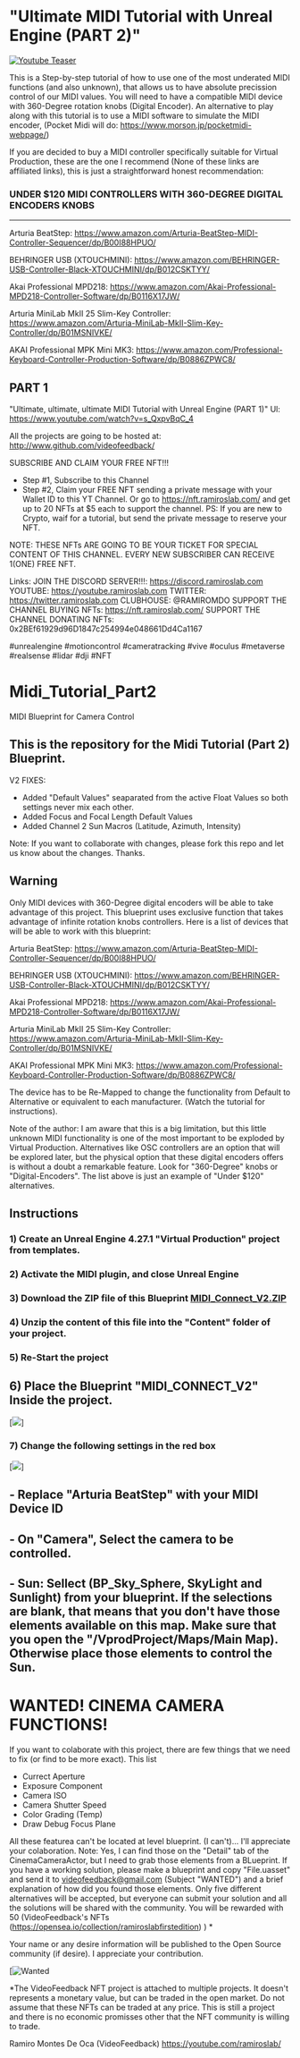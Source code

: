 # "Ultimate MIDI Tutorial with Unreal Engine (PART 2)"

[![Youtube Teaser](https://github.com/videofeedback/RamirosLab/blob/main/images/yt_thumbm.jpg)](https://youtu.be/PNQPOruPuM8?sub_confirmation=1)


This is a Step-by-step tutorial of how to use one of the most underated MIDI functions (and also unknown), that allows us to have absolute precission control of our MIDI values.
You will need to have a compatible MIDI device with 360-Degree rotation knobs (Digital Encoder). An alternative to play along with this tutorial is to use a MIDI software to simulate the MIDI encoder,  (Pocket Midi will do: https://www.morson.jp/pocketmidi-webpage/)

If you are decided to buy a MIDI controller specifically suitable for Virtual Production, these are the one I recommend (None of these links are affiliated links), this is just a straightforward honest recommendation:

### UNDER $120 MIDI CONTROLLERS WITH 360-DEGREE DIGITAL ENCODERS KNOBS
------------------------------------------------------------------


Arturia BeatStep: https://www.amazon.com/Arturia-BeatStep-MIDI-Controller-Sequencer/dp/B00I88HPUO/

BEHRINGER USB (XTOUCHMINI): https://www.amazon.com/BEHRINGER-USB-Controller-Black-XTOUCHMINI/dp/B012CSKTYY/

Akai Professional MPD218: https://www.amazon.com/Akai-Professional-MPD218-Controller-Software/dp/B0116X17JW/

Arturia MiniLab MkII 25 Slim-Key Controller: https://www.amazon.com/Arturia-MiniLab-MkII-Slim-Key-Controller/dp/B01MSNIVKE/

AKAI Professional MPK Mini MK3: https://www.amazon.com/Professional-Keyboard-Controller-Production-Software/dp/B0886ZPWC8/



PART 1
------
"Ultimate, ultimate, ultimate MIDI Tutorial with Unreal Engine (PART 1)" Ul: https://www.youtube.com/watch?v=s_QxpvBqC_4


All the projects are going to be hosted at:
http://www.github.com/videofeedback/

SUBSCRIBE AND CLAIM YOUR FREE NFT!!!
- Step #1, Subscribe to this Channel
- Step #2, Claim your FREE NFT sending a private message with your Wallet ID to this YT Channel.
Or go to https://nft.ramiroslab.com/  and get up to 20 NFTs at $5 each to support the channel.
PS: If you are new to Crypto, waif for a tutorial, but send the private message to reserve your NFT.

NOTE:
THESE NFTs ARE GOING TO BE YOUR TICKET FOR SPECIAL CONTENT OF THIS CHANNEL.
EVERY NEW SUBSCRIBER CAN RECEIVE 1(ONE) FREE NFT.

Links:
JOIN THE DISCORD SERVER!!!: https://discord.ramiroslab.com
YOUTUBE: https://youtube.ramiroslab.com
TWITTER: https://twitter.ramiroslab.com
CLUBHOUSE: @RAMIROMDO
SUPPORT THE CHANNEL BUYING NFTs: https://nft.ramiroslab.com/ 
SUPPORT THE CHANNEL DONATING NFTs: 0x2BEf61929d96D1847c254994e048661Dd4Ca1167



#unrealengine #motioncontrol #cameratracking #vive #oculus #metaverse #realsense #lidar #dji #NFT



# Midi_Tutorial_Part2
MIDI Blueprint for Camera Control

## This is the repository for the Midi Tutorial (Part 2) Blueprint.

V2 FIXES: 
- Added "Default Values" seaparated from the active Float Values so both settings never mix each other.
- Added Focus and Focal Length Default Values
- Added Channel 2 Sun Macros (Latitude, Azimuth, Intensity)

Note: If you want to collaborate with changes, please fork this repo and let us know about the changes. Thanks.

## Warning
Only MIDI devices with 360-Degree digital encoders will be able to take advantage of this project. This blueprint uses exclusive function that takes advantage of infinite rotation knobs controllers. Here is a list of devices that will be able to work with this blueprint:


Arturia BeatStep: https://www.amazon.com/Arturia-BeatStep-MIDI-Controller-Sequencer/dp/B00I88HPUO/

BEHRINGER USB (XTOUCHMINI): https://www.amazon.com/BEHRINGER-USB-Controller-Black-XTOUCHMINI/dp/B012CSKTYY/

Akai Professional MPD218: https://www.amazon.com/Akai-Professional-MPD218-Controller-Software/dp/B0116X17JW/

Arturia MiniLab MkII 25 Slim-Key Controller: https://www.amazon.com/Arturia-MiniLab-MkII-Slim-Key-Controller/dp/B01MSNIVKE/

AKAI Professional MPK Mini MK3: https://www.amazon.com/Professional-Keyboard-Controller-Production-Software/dp/B0886ZPWC8/

The device has to be Re-Mapped to change the functionality from Default to Alternative or equivalent to each manufacturer. (Watch the tutorial for instructions).

Note of the author: I am aware that this is a big limitation, but this little unknown MIDI functionality is one of the most important to be exploded by Virtual Production. Alternatives like OSC controllers are an option that will be explored later, but the physical option that these digital encoders offers is without a doubt a remarkable feature. Look for "360-Degree" knobs or "Digital-Encoders". The list above is just an example of "Under $120" alternatives.


## Instructions
### 1) Create an Unreal Engine 4.27.1 "Virtual Production" project from templates.
### 2) Activate the MIDI plugin, and close Unreal Engine
### 3) Download the ZIP file of this Blueprint [MIDI_Connect_V2.ZIP](https://github.com/videofeedback/MIDI_Tutorial_Part2/blob/main/files/MIDI_Connect_V2.zip)
### 4) Unzip the content of this file into the "Content" folder of your project.
### 5) Re-Start the project

## 6) Place the Blueprint "MIDI_CONNECT_V2" Inside the project.

[![](https://github.com/videofeedback/MIDI_Tutorial_Part2/blob/main/images/Map_Preview.png)]

### 7) Change the following settings in the red box

[![](https://github.com/videofeedback/MIDI_Tutorial_Part2/blob/main/images/midi_connectV2_Settings.png)]

## - Replace "Arturia BeatStep" with your MIDI Device ID
## - On "Camera", Select the camera to be controlled.
## - Sun: Sellect (BP_Sky_Sphere, SkyLight and Sunlight) from your blueprint. If the selections are blank, that means that you don't have those elements available on this map. Make sure that you open the "/VprodProject/Maps/Main Map). Otherwise place those elements to control the Sun.


# WANTED! CINEMA CAMERA FUNCTIONS!

If you want to colaborate with this project, there are few things that we need to fix (or find to be more exact).
This list
- Currect Aperture
- Exposure Component
- Camera ISO
- Camera Shutter Speed
- Color Grading (Temp)
- Draw Debug Focus Plane

All these featurea can't be located at level blueprint. (I can't)... I'll appreciate your colaboration. 
Note: Yes, I can find those on the "Detail" tab of the CinemaCameraActor, but I need to grab those elements from a BLueprint. 
If you have a working solution, please make a blueprint and copy "File.uasset" and send it to videofeedback@gmail.com (Subject "WANTED") and a brief explanation of how did you found those elements.
Only five different alternatives will be accepted, but everyone can submit your solution and all the solutions will be shared with the community.
You will be rewarded with 50 (VideoFeedback's NFTs (https://opensea.io/collection/ramiroslabfirstedition) ) *

Your name or any desire information will be published to the Open Source community (if desire). 
I appreciate your contribution.


[![Wanted](https://github.com/videofeedback/MIDI_Tutorial_Part2/blob/main/images/wanted_v1.png)


*The VideoFeedback NFT project is attached to multiple projects. It doesn't represents a monetary value, but can be traded in the open market. Do not assume that these NFTs can be traded at any price. This is still a project and there is no economic promisses other that the NFT community is willing to trade.

Ramiro Montes De Oca (VideoFeedback) https://youtube.com/ramiroslab/



